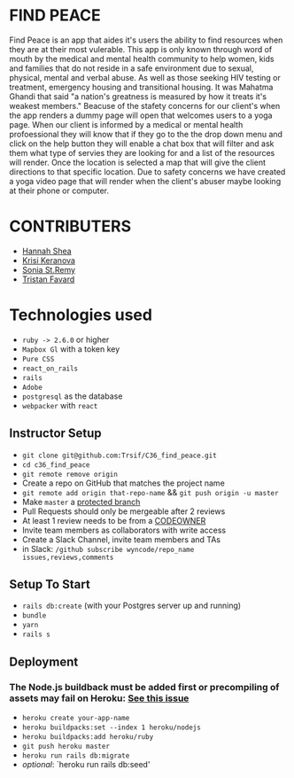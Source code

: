 # FIND PEACE

Find Peace is an app that aides it's users the ability to find resources when they are at their most vulerable. This app is only known through word of mouth by the medical and mental health community to help women, kids and families that do not reside in a safe environment due to sexual, physical, mental and verbal abuse. As well as those seeking HIV testing or  treatment, emergency housing and transitional housing. It was Mahatma Ghandi that said "a nation's greatness is measured by how it treats it's weakest members." Beacuse of the stafety concerns for our client's when the app renders a dummy page will open that welcomes users to a yoga page. When our client is informed by a medical or mental health profoessional they will know that if they go to the the drop down menu and click on the help button they will enable a chat box  that will filter and ask them what type of servies they are looking for and a list of the resources will render. Once the location is selected a map that will give the client directions to that specific location. Due to safety concerns we have created a yoga video page that will render when the client's abuser maybe looking at their phone or computer.

# CONTRIBUTERS

* [Hannah Shea](https://github.com/hbshea)
* [Krisi Keranova](https://github.com/krisike)
* [Sonia St.Remy](https://github.com/stremysonia)
* [Tristan Favard](https://github.com/Trsif/)

# Technologies used

* `ruby -> 2.6.0` or higher
* `Mapbox Gl` with a token key
* `Pure CSS`
* `react_on_rails`
* `rails`
* `Adobe`
* `postgresql` as the database
* `webpacker` with `react`

## Instructor Setup

* `git clone git@github.com:Trsif/C36_find_peace.git`
* `cd c36_find_peace`
* `git remote remove origin`
* Create a repo on GitHub that matches the project name
* `git remote add origin that-repo-name` && `git push origin -u master`
* Make `master` a [protected branch](https://help.github.com/articles/configuring-protected-branches/)
* Pull Requests should only be mergeable after 2 reviews
* At least 1 review needs to be from a [CODEOWNER](https://help.github.com/articles/about-codeowners/)
* Invite team members as collaborators with write access
* Create a Slack Channel, invite team members and TAs
* in Slack: `/github subscribe wyncode/repo_name issues,reviews,comments`

## Setup To Start

* `rails db:create` (with your Postgres server up and running)
* `bundle`
* `yarn`
* `rails s`


## Deployment

### The Node.js buildback must be added first or precompiling of assets may fail on Heroku: [See this issue](https://github.com/rails/webpacker/issues/1164#issuecomment-443474860)

* `heroku create your-app-name`
* `heroku buildpacks:set --index 1 heroku/nodejs`
* `heroku buildpacks:add heroku/ruby`
* `git push heroku master`
* `heroku run rails db:migrate`
* _optional_: `heroku run rails db:seed'


